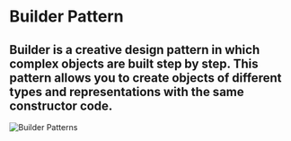 # Builder Pattern

## Builder is a creative design pattern in which complex objects are built step by step. This pattern allows you to create objects of different types and representations with the same constructor code.

![Builder Patterns](https://refactoring.guru/images/patterns/content/builder/builder-en.png)
